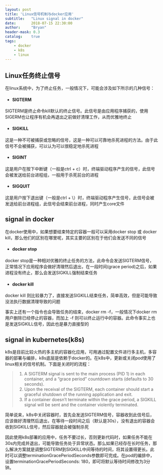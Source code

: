 ```yaml
---
layout: post
title: 'Linux信号机制与docker应用'
subtitle:   "Linux signal in docker"
date:       2018-07-15 22:30:00
author:     "Bryan"
header-mask: 0.3
catalog:    true
tags:
    - docker
    - k8s
    - linux
---
```


## Linux任务终止信号
在linux系统中，为了终止任务，一般情况下，可能会涉及如下所示的几种信号：

- #### SIGTERM 
SIGTERM是终止命令kill默认的终止信号。此信号是由应用程序捕获的，使用SIGERM也让程序有机会再退出之前做好清理工作，从而优雅地终止

- #### SIGKILL
这是一种不可被捕获或忽略的信号，这是一种可以可靠地杀死进程的方法。由于此信号不会被捕获，可以认为可以很稳定地杀死进程

- #### SIGINT
这是用户在按下中断键（一般是ctrl + c）时，终端驱动程序产生的信号，此信号会被发送给前台进程组，一般用于杀死前台的进程

- #### SIGQUIT
这是用户按下退出键（一般是ctrl + \）时，终端驱动程序产生信号，此信号会被发送给前台进程组，此信号会结束前台进程，同时产生core文件

## signal in docker
在docker使用中，如果想要结束特定的容器一般可以采用docker stop 或 docker kill，那么他们的区别在哪里呢，其实主要的区别在于他们会发送不同的信号

- #### docker stop
docker stop是一种相对优雅的终止任务的方法，此命令会发送SIGTERM信号，正常情况下应用程序会做好清理然后退出，在一段时间(grace period)之后，如果进程没有终止，那么会发送SIGKILL强制结束任务

- #### docker kill
docker kill 则比较暴力了，直接发送SIGKILL结束任务，简单高效，但是可能导致没法执行数据清理导致的问题

事实上还有一个指令也会导致任务的结束，docker rm -f，一般情况下docker rm用户删除已经停止的容器，而加上 -f 则可以终止运行中的容器。此命令事实上也是发送SIGKILL信号，因此也是暴力直接型的

## signal in kubernetes(k8s)
k8s是目前比较火热的多主机的容器化应用，可用通过配置文件进行多主机，多容器的部署与编排，k8s底层是依赖于docker的。在k8s中，更新或关闭pod使用了linux相关的信号机制。下面是关闭时的流程：

> 1. A SIGTERM signal is sent to the main process (PID 1) in each container, and a “grace period” countdown starts (defaults to 30 seconds).
> 2. Upon the receival of the SIGTERM, each container should start a graceful shutdown of the running application and exit.
> 3. If a container doesn’t terminate within the grace period, a SIGKILL signal will be sent and the container violently terminated.

简单说来，k8s中关闭容器时，首先会发送SIGTERM信号，容器收到此信号后，应该做好清理然后退出，在等待一段时间之后（默认是30s），没有退出的容器会收到SIGKILL信号，然后容器就会被强制杀死

因此使用k8s部署的应用中，任务不要过长，否则更新代码时，如果任务不能在30s内完成并退出，可能导致任务处于异常状态。那么如果已经存在长时任务，那么解决方案就是调整SIGTERM到SIGKILL中间等待的时间，将其设置得更长。此时可以调整terminationGracePeriodSeconds参数即可完成。在pod的编排中，设置terminationGracePeriodSeconds: 180，即可将默认等待时间修改为3分钟。
